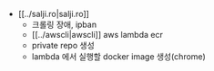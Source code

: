 - [[../salji.ro|salji.ro]] 
  - 크롤링 장애, ipban
  - [[../awscli|awscli]] aws lambda ecr
  - private repo 생성
  - lambda 에서 실행할 docker image 생성(chrome)
